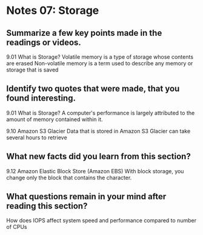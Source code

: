 # Notes 07: Storage

## Summarize a few key points made in the readings or videos.

9.01 What is Storage?
Volatile memory is a type of storage whose contents are erased
Non-volatile memory is a term used to describe any memory or storage that is saved

## Identify two quotes that were made, that you found interesting.

9.01 What is Storage?
A computer's performance is largely attributed to the amount of memory contained within it.

9.10 Amazon S3 Glacier
Data that is stored in Amazon S3 Glacier can take several hours to retrieve

## What new facts did you learn from this section?

9.12 Amazon Elastic Block Store (Amazon EBS)
With block storage, you change only the block that contains the character.

## What questions remain in your mind after reading this section?

How does IOPS affect system speed and performance compared to number of CPUs
